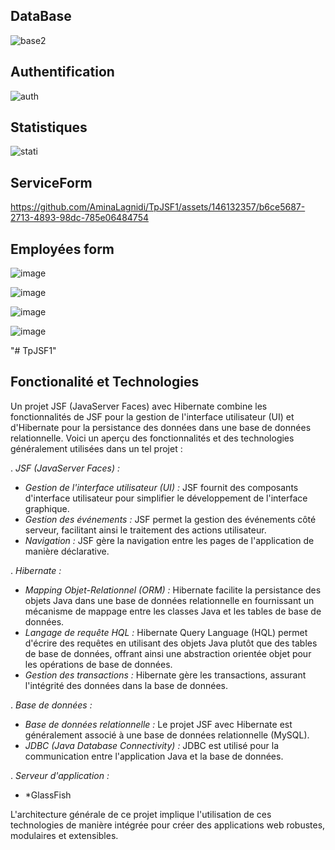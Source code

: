 ## DataBase  
![base2](https://github.com/AminaLagnidi/TpJSF1/assets/146132357/12bcaa8a-27cb-494d-8b87-de8c5a4c54f7)  
## Authentification  
![auth](https://github.com/AminaLagnidi/TpJSF1/assets/146132357/ae955ba3-bcd1-45f6-92e7-ac75ba27dec4)  
## Statistiques  
![stati](https://github.com/AminaLagnidi/TpJSF1/assets/146132357/46d57e74-1f9f-41e5-b8f6-0b5f14fdeeca)



## ServiceForm  


https://github.com/AminaLagnidi/TpJSF1/assets/146132357/b6ce5687-2713-4893-98dc-785e06484754


## Employées form
![image](https://github.com/AminaLagnidi/TpJSF1/assets/146132357/71f425e3-84e2-4b99-8f4d-d4a9098a8f05)

![image](https://github.com/AminaLagnidi/TpJSF1/assets/146132357/4732f870-de7a-41e5-859a-fbbdbad9aabf)

![image](https://github.com/AminaLagnidi/TpJSF1/assets/146132357/41d70816-1719-4b38-ab2a-1a4bf5cff8ed)

![image](https://github.com/AminaLagnidi/TpJSF1/assets/146132357/7682c1b5-b502-4cf3-9a8c-6dfeb5cda6b0)

"# TpJSF1"   
## Fonctionalité et Technologies  
Un projet JSF (JavaServer Faces) avec Hibernate combine les fonctionnalités de JSF pour la gestion de l'interface utilisateur (UI) et d'Hibernate pour la persistance des données dans une base de données relationnelle. Voici un aperçu des fonctionnalités et des technologies généralement utilisées dans un tel projet :

. *JSF (JavaServer Faces) :*
   - *Gestion de l'interface utilisateur (UI) :* JSF fournit des composants d'interface utilisateur pour simplifier le développement de l'interface graphique.
   - *Gestion des événements :* JSF permet la gestion des événements côté serveur, facilitant ainsi le traitement des actions utilisateur.
   - *Navigation :* JSF gère la navigation entre les pages de l'application de manière déclarative.

. *Hibernate :*
   - *Mapping Objet-Relationnel (ORM) :* Hibernate facilite la persistance des objets Java dans une base de données relationnelle en fournissant un mécanisme de mappage entre les classes Java et les tables de base de données.
   - *Langage de requête HQL :* Hibernate Query Language (HQL) permet d'écrire des requêtes en utilisant des objets Java plutôt que des tables de base de données, offrant ainsi une abstraction orientée objet pour les opérations de base de données.
   - *Gestion des transactions :* Hibernate gère les transactions, assurant l'intégrité des données dans la base de données.


. *Base de données :*
   - *Base de données relationnelle :* Le projet JSF avec Hibernate est généralement associé à une base de données relationnelle (MySQL).
   - *JDBC (Java Database Connectivity) :* JDBC est utilisé pour la communication entre l'application Java et la base de données.

. *Serveur d'application :*
   - *GlassFish

L'architecture générale de ce projet implique l'utilisation de ces technologies de manière intégrée pour créer des applications web robustes, modulaires et extensibles.
